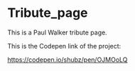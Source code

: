 # Tribute_page
This is a Paul Walker tribute page.


This is the Codepen link of the project:

https://codepen.io/shubz/pen/OJMOoLQ

